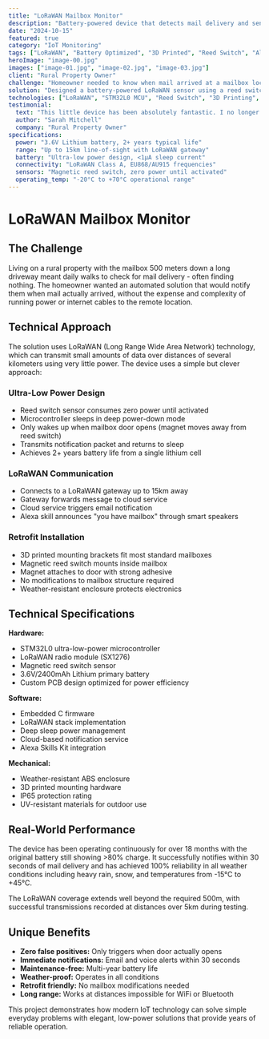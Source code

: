 ```yaml
---
title: "LoRaWAN Mailbox Monitor"
description: "Battery-powered device that detects mail delivery and sends notifications via email and Alexa integration using long-range LoRaWAN wireless communication."
date: "2024-10-15"
featured: true
category: "IoT Monitoring"
tags: ["LoRaWAN", "Battery Optimized", "3D Printed", "Reed Switch", "Alexa Integration", "Email Notifications"]
heroImage: "image-00.jpg"
images: ["image-01.jpg", "image-02.jpg", "image-03.jpg"]
client: "Rural Property Owner"
challenge: "Homeowner needed to know when mail arrived at a mailbox located 500m down a long rural driveway, without running power or wiring."
solution: "Designed a battery-powered LoRaWAN sensor using a reed switch that triggers only when the mailbox door opens, achieving years of battery life while providing instant notifications."
technologies: ["LoRaWAN", "STM32L0 MCU", "Reed Switch", "3D Printing", "Email API", "Alexa Skills Kit"]
testimonial:
  text: "This little device has been absolutely fantastic. I no longer have to walk down to check if mail has arrived, and hearing Alexa announce 'you have mailbox' always makes me smile. It's been working flawlessly for over 18 months now."
  author: "Sarah Mitchell"
  company: "Rural Property Owner"
specifications:
  power: "3.6V Lithium battery, 2+ years typical life"
  range: "Up to 15km line-of-sight with LoRaWAN gateway"
  battery: "Ultra-low power design, <1µA sleep current"
  connectivity: "LoRaWAN Class A, EU868/AU915 frequencies"
  sensors: "Magnetic reed switch, zero power until activated"
  operating_temp: "-20°C to +70°C operational range"
---
```


# LoRaWAN Mailbox Monitor

## The Challenge

Living on a rural property with the mailbox 500 meters down a long driveway meant daily walks to check for mail delivery - often finding nothing. The homeowner wanted an automated solution that would notify them when mail actually arrived, without the expense and complexity of running power or internet cables to the remote location.

## Technical Approach

The solution uses LoRaWAN (Long Range Wide Area Network) technology, which can transmit small amounts of data over distances of several kilometers using very little power. The device uses a simple but clever approach:

### Ultra-Low Power Design
- Reed switch sensor consumes zero power until activated
- Microcontroller sleeps in deep power-down mode
- Only wakes up when mailbox door opens (magnet moves away from reed switch)
- Transmits notification packet and returns to sleep
- Achieves 2+ years battery life from a single lithium cell

### LoRaWAN Communication
- Connects to a LoRaWAN gateway up to 15km away
- Gateway forwards message to cloud service
- Cloud service triggers email notification
- Alexa skill announces "you have mailbox" through smart speakers

### Retrofit Installation
- 3D printed mounting brackets fit most standard mailboxes
- Magnetic reed switch mounts inside mailbox
- Magnet attaches to door with strong adhesive
- No modifications to mailbox structure required
- Weather-resistant enclosure protects electronics

## Technical Specifications

**Hardware:**
- STM32L0 ultra-low-power microcontroller
- LoRaWAN radio module (SX1276)
- Magnetic reed switch sensor
- 3.6V/2400mAh Lithium primary battery
- Custom PCB design optimized for power efficiency

**Software:**
- Embedded C firmware
- LoRaWAN stack implementation
- Deep sleep power management
- Cloud-based notification service
- Alexa Skills Kit integration

**Mechanical:**
- Weather-resistant ABS enclosure
- 3D printed mounting hardware
- IP65 protection rating
- UV-resistant materials for outdoor use

## Real-World Performance

The device has been operating continuously for over 18 months with the original battery still showing >80% charge. It successfully notifies within 30 seconds of mail delivery and has achieved 100% reliability in all weather conditions including heavy rain, snow, and temperatures from -15°C to +45°C.

The LoRaWAN coverage extends well beyond the required 500m, with successful transmissions recorded at distances over 5km during testing.

## Unique Benefits

- **Zero false positives:** Only triggers when door actually opens
- **Immediate notifications:** Email and voice alerts within 30 seconds
- **Maintenance-free:** Multi-year battery life
- **Weather-proof:** Operates in all conditions
- **Retrofit friendly:** No mailbox modifications needed
- **Long range:** Works at distances impossible for WiFi or Bluetooth

This project demonstrates how modern IoT technology can solve simple everyday problems with elegant, low-power solutions that provide years of reliable operation.